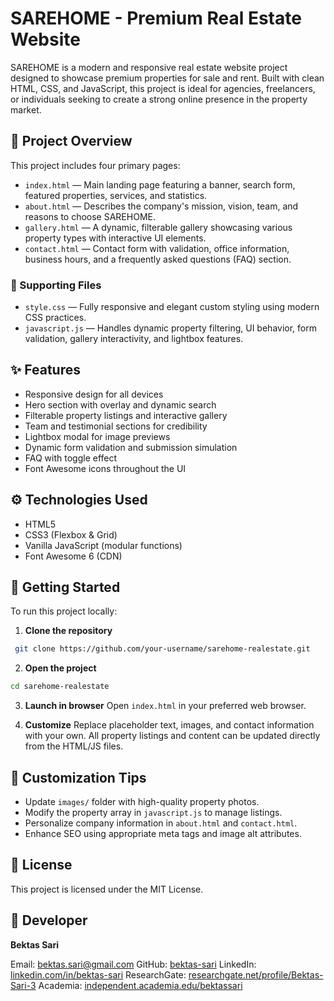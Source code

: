 # SAREHOME - Premium Real Estate Website

SAREHOME is a modern and responsive real estate website project designed to showcase premium properties for sale and rent. 
Built with clean HTML, CSS, and JavaScript, this project is ideal for agencies, freelancers, or individuals seeking to create a strong online presence in the property market.

## 📂 Project Overview

This project includes four primary pages:

* `index.html` — Main landing page featuring a banner, search form, featured properties, services, and statistics.
* `about.html` — Describes the company's mission, vision, team, and reasons to choose SAREHOME.
* `gallery.html` — A dynamic, filterable gallery showcasing various property types with interactive UI elements.
* `contact.html` — Contact form with validation, office information, business hours, and a frequently asked questions (FAQ) section.

### 📁 Supporting Files

* `style.css` — Fully responsive and elegant custom styling using modern CSS practices.
* `javascript.js` — Handles dynamic property filtering, UI behavior, form validation, gallery interactivity, and lightbox features.

## ✨ Features

* Responsive design for all devices
* Hero section with overlay and dynamic search
* Filterable property listings and interactive gallery
* Team and testimonial sections for credibility
* Lightbox modal for image previews
* Dynamic form validation and submission simulation
* FAQ with toggle effect
* Font Awesome icons throughout the UI

## ⚙️ Technologies Used

* HTML5
* CSS3 (Flexbox & Grid)
* Vanilla JavaScript (modular functions)
* Font Awesome 6 (CDN)

## 🚀 Getting Started

To run this project locally:

1. **Clone the repository**

```bash
 git clone https://github.com/your-username/sarehome-realestate.git
```

2. **Open the project**

```bash
cd sarehome-realestate
```

3. **Launch in browser**
   Open `index.html` in your preferred web browser.

4. **Customize**
   Replace placeholder text, images, and contact information with your own. All property listings and content can be updated directly from the HTML/JS files.

## 📌 Customization Tips

* Update `images/` folder with high-quality property photos.
* Modify the property array in `javascript.js` to manage listings.
* Personalize company information in `about.html` and `contact.html`.
* Enhance SEO using appropriate meta tags and image alt attributes.

## 📜 License

This project is licensed under the MIT License.

## 👤 Developer

**Bektas Sari**

Email: [bektas.sari@gmail.com](mailto:bektas.sari@gmail.com)
GitHub: [bektas-sari](https://github.com/bektas-sari)
LinkedIn: [linkedin.com/in/bektas-sari](https://www.linkedin.com/in/bektas-sari)
ResearchGate: [researchgate.net/profile/Bektas-Sari-3](https://www.researchgate.net/profile/Bektas-Sari-3)
Academia: [independent.academia.edu/bektassari](https://independent.academia.edu/bektassari)
